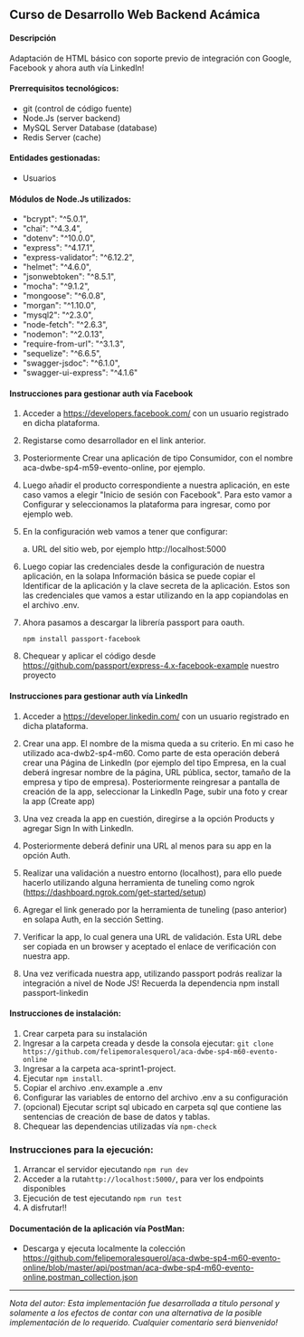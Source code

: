 ## Curso de Desarrollo Web Backend Acámica

#### Descripción

Adaptación de HTML básico con soporte previo de integración con Google, Facebook y ahora auth vía LinkedIn!


#### Prerrequisitos tecnológicos:

- git (control de código fuente)
- Node.Js (server backend)
- MySQL Server Database (database)
- Redis Server (cache)

#### Entidades gestionadas:

- Usuarios


#### Módulos de Node.Js utilizados:

- "bcrypt": "^5.0.1",
- "chai": "^4.3.4",
- "dotenv": "^10.0.0",
- "express": "^4.17.1",
- "express-validator": "^6.12.2",
- "helmet": "^4.6.0",
- "jsonwebtoken": "^8.5.1",
- "mocha": "^9.1.2",
- "mongoose": "^6.0.8",
- "morgan": "^1.10.0",
- "mysql2": "^2.3.0",
- "node-fetch": "^2.6.3",
- "nodemon": "^2.0.13",
- "require-from-url": "^3.1.3",
- "sequelize": "^6.6.5",
- "swagger-jsdoc": "^6.1.0",
- "swagger-ui-express": "^4.1.6"

#### Instrucciones para gestionar auth vía Facebook

1. Acceder a https://developers.facebook.com/ con un usuario registrado en dicha plataforma.

2. Registarse como desarrollador en el link anterior.

3. Posteriormente Crear una aplicación de tipo Consumidor, con el nombre aca-dwbe-sp4-m59-evento-online, por ejemplo.

4. Luego añadir el producto correspondiente a nuestra aplicación, en este caso vamos a elegir "Inicio de sesión con Facebook". Para esto vamor a Configurar y seleccionamos la plataforma para ingresar, como por ejemplo web.

5. En la configuración web vamos a tener que configurar:

   a. URL del sitio web, por ejemplo http://localhost:5000
   
6. Luego copiar las credenciales desde la configuración de nuestra aplicación, en la solapa Información básica se puede copiar el Identificar de la aplicación y la clave secreta de la aplicación. Estos son las credenciales que vamos a estar utilizando en la app copiandolas en el archivo .env.

7. Ahora pasamos a descargar la librería passport para oauth.

   ```npm install passport-facebook```

8. Chequear y aplicar el código desde https://github.com/passport/express-4.x-facebook-example nuestro proyecto


#### Instrucciones para gestionar auth vía LinkedIn

1. Acceder a https://developer.linkedin.com/ con un usuario registrado en dicha plataforma.

2. Crear una app. El nombre de la misma queda a su criterio. En mi caso he utilizado aca-dwb2-sp4-m60. Como parte de esta operación deberá crear una Página de LinkedIn (por ejemplo del tipo Empresa, en la cual deberá ingresar nombre de la página, URL pública, sector, tamaño de la empresa y tipo de empresa). Posteriormente reingresar a pantalla de creación de la app, seleccionar la LinkedIn Page, subir una foto y crear la app (Create app)

3. Una vez creada la app en cuestión, diregirse a la opción Products y agregar Sign In with LinkedIn.

4. Posteriormente deberá definir una URL al menos para su app en la opción Auth. 

5. Realizar una validación a nuestro entorno (localhost), para ello puede hacerlo utilizando alguna herramienta de tuneling como ngrok (https://dashboard.ngrok.com/get-started/setup)

6. Agregar el link generado por la herramienta de tuneling (paso anterior) en solapa Auth, en la sección Setting.

7. Verificar la app, lo cual genera una URL de validación. Esta URL debe ser copiada en un browser y aceptado el enlace de verificación con nuestra app.

8. Una vez verificada nuestra app, utilizando passport podrás realizar la integración a nivel de Node JS! Recuerda la dependencia npm install passport-linkedin


#### Instrucciones de instalación:

1. Crear carpeta para su instalación
2. Ingresar a la carpeta creada y desde la consola ejecutar:
   `git clone https://github.com/felipemoralesquerol/aca-dwbe-sp4-m60-evento-online`
3. Ingresar a la carpeta aca-sprint1-project.
4. Ejecutar `npm install`.
5. Copiar el archivo .env.example a .env
6. Configurar las variables de entorno del archivo .env a su configuración
7. (opcional) Ejecutar script sql ubicado en carpeta sql que contiene las sentencias de creación de base de datos y tablas.
8. Chequear las dependencias utilizadas vía `npm-check`


### Instrucciones para la ejecución:

1. Arrancar el servidor ejecutando `npm run dev`
2. Acceder a la ruta```http://localhost:5000/```, para ver los endpoints disponibles
3. Ejecución de test ejecutando `npm run test`
4. A disfrutar!!

#### Documentación de la aplicación vía PostMan:

- Descarga y ejecuta localmente la colección https://github.com/felipemoralesquerol/aca-dwbe-sp4-m60-evento-online/blob/master/api/postman/aca-dwbe-sp4-m60-evento-online.postman_collection.json

---

_Nota del autor:
Esta implementación fue desarrollada a titulo personal y solamente a los efectos de contar con una alternativa de la posible implementación de lo requerido.
Cualquier comentario será bienvenido!_

